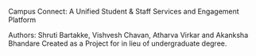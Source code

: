 Campus Connect: A Unified Student & Staff Services and Engagement Platform 

Authors: Shruti Bartakke, Vishvesh Chavan, Atharva Virkar and Akanksha Bhandare
Created as a Project for in lieu of undergraduate degree.
